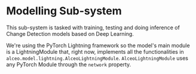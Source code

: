 # Modelling Sub-system

This sub-system is tasked with training, testing and doing inference of Change Detection models based on Deep Learning.  

We're using the PyTorch Lightning framework so the model's main module is a LightningModule that, right now, implements all the functionalities in  `alceo.model.lightning.AlceoLightningModule`.
`AlceoLightningModule` uses any PyTorch Module through the `network` property.  

